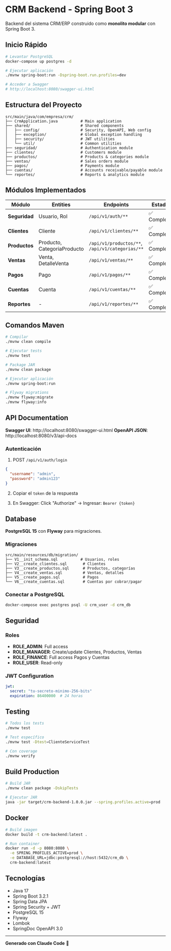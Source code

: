 # CRM Backend - Spring Boot 3

Backend del sistema CRM/ERP construido como **monolito modular** con Spring Boot 3.

## Inicio Rápido

```bash
# Levantar PostgreSQL
docker-compose up postgres -d

# Ejecutar aplicación
./mvnw spring-boot:run -Dspring-boot.run.profiles=dev

# Acceder a Swagger
# http://localhost:8080/swagger-ui.html
```

## Estructura del Proyecto

```
src/main/java/com/empresa/crm/
├── CrmApplication.java          # Main application
├── shared/                      # Shared components
│   ├── config/                  # Security, OpenAPI, Web config
│   ├── exception/               # Global exception handling
│   ├── security/                # JWT utilities
│   └── util/                    # Common utilities
├── seguridad/                   # Authentication module
├── clientes/                    # Customers module
├── productos/                   # Products & categories module
├── ventas/                      # Sales orders module
├── pagos/                       # Payments module
├── cuentas/                     # Accounts receivable/payable module
└── reportes/                    # Reports & analytics module
```

## Módulos Implementados

| Módulo | Entities | Endpoints | Estado |
|--------|----------|-----------|--------|
| **Seguridad** | Usuario, Rol | `/api/v1/auth/**` | ✅ Completo |
| **Clientes** | Cliente | `/api/v1/clientes/**` | ✅ Completo |
| **Productos** | Producto, CategoriaProducto | `/api/v1/productos/**`, `/api/v1/categorias/**` | ✅ Completo |
| **Ventas** | Venta, DetalleVenta | `/api/v1/ventas/**` | ✅ Completo |
| **Pagos** | Pago | `/api/v1/pagos/**` | ✅ Completo |
| **Cuentas** | Cuenta | `/api/v1/cuentas/**` | ✅ Completo |
| **Reportes** | - | `/api/v1/reportes/**` | ✅ Completo |

## Comandos Maven

```bash
# Compilar
./mvnw clean compile

# Ejecutar tests
./mvnw test

# Package JAR
./mvnw clean package

# Ejecutar aplicación
./mvnw spring-boot:run

# Flyway migrations
./mvnw flyway:migrate
./mvnw flyway:info
```

## API Documentation

**Swagger UI**: http://localhost:8080/swagger-ui.html
**OpenAPI JSON**: http://localhost:8080/v3/api-docs

### Autenticación

1. POST `/api/v1/auth/login`
```json
{
  "username": "admin",
  "password": "admin123"
}
```

2. Copiar el `token` de la respuesta

3. En Swagger: Click "Authorize" → Ingresar: `Bearer {token}`

## Database

**PostgreSQL 15** con **Flyway** para migraciones.

### Migraciones

```
src/main/resources/db/migration/
├── V1__init_schema.sql          # Usuarios, roles
├── V2__create_clientes.sql       # Clientes
├── V3__create_productos.sql      # Productos, categorías
├── V4__create_ventas.sql         # Ventas, detalles
├── V5__create_pagos.sql          # Pagos
└── V6__create_cuentas.sql        # Cuentas por cobrar/pagar
```

### Conectar a PostgreSQL

```bash
docker-compose exec postgres psql -U crm_user -d crm_db
```

## Seguridad

### Roles

- **ROLE_ADMIN**: Full access
- **ROLE_MANAGER**: Create/update Clientes, Productos, Ventas
- **ROLE_FINANCE**: Full access Pagos y Cuentas
- **ROLE_USER**: Read-only

### JWT Configuration

```yaml
jwt:
  secret: "tu-secreto-minimo-256-bits"
  expiration: 86400000  # 24 horas
```

## Testing

```bash
# Todos los tests
./mvnw test

# Test específico
./mvnw test -Dtest=ClienteServiceTest

# Con coverage
./mvnw verify
```

## Build Production

```bash
# Build JAR
./mvnw clean package -DskipTests

# Ejecutar JAR
java -jar target/crm-backend-1.0.0.jar --spring.profiles.active=prod
```

## Docker

```bash
# Build imagen
docker build -t crm-backend:latest .

# Run container
docker run -d -p 8080:8080 \
  -e SPRING_PROFILES_ACTIVE=prod \
  -e DATABASE_URL=jdbc:postgresql://host:5432/crm_db \
  crm-backend:latest
```

## Tecnologías

- Java 17
- Spring Boot 3.2.1
- Spring Data JPA
- Spring Security + JWT
- PostgreSQL 15
- Flyway
- Lombok
- SpringDoc OpenAPI 3.0

---

**Generado con Claude Code** 🤖
